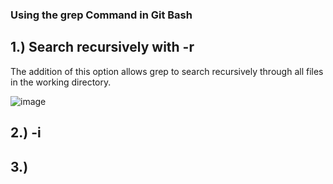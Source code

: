 ### Using the grep Command in Git Bash

## 1.) Search recursively with -r 
The addition of this option allows grep to search recursively through all files in the working directory.

![image](./assets/report-3/first-r)


## 2.) -i

## 3.)
